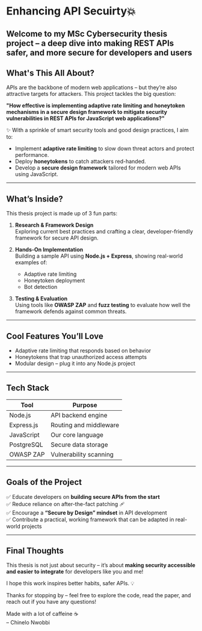 # Enhancing API Secuirty💥 


Welcome to my MSc Cybersecurity thesis project – a deep dive into making REST APIs safer, and more secure for developers and users
---

## What's This All About?

APIs are the backbone of modern web applications – but they’re also attractive targets for attackers. 
This project tackles the big question:

**"How effective is implementing adaptive rate limiting and honeytoken mechanisms in a secure design framework to mitigate security vulnerabilities in REST APIs for JavaScript web applications?"**

✨ With a sprinkle of smart security tools and good design practices, I aim to:

- Implement **adaptive rate limiting** to slow down threat actors and protect performance.
- Deploy **honeytokens** to catch attackers red-handed.
- Develop a **secure design framework** tailored for modern web APIs using JavaScript.

---

## What’s Inside?

This thesis project is made up of 3 fun parts:

1. **Research & Framework Design**  
   Exploring current best practices and crafting a clear, developer-friendly framework for secure API design.

2. **Hands-On Implementation**  
   Building a sample API using **Node.js + Express**, showing real-world examples of:
   - Adaptive rate limiting
   - Honeytoken deployment
   - Bot detection
3. **Testing & Evaluation**  
   Using tools like **OWASP ZAP** and **fuzz testing** to evaluate how well the framework defends against common threats.

---

## Cool Features You’ll Love

-  Adaptive rate limiting that responds based on behavior
-  Honeytokens that trap unauthorized access attempts
-  Modular design – plug it into any Node.js project

---

## Tech Stack

| Tool         | Purpose                      |
|--------------|------------------------------|
| Node.js      | API backend engine           |
| Express.js   | Routing and middleware       |
| JavaScript   | Our core language            |
| PostgreSQL   | Secure data storage          |
| OWASP ZAP    | Vulnerability scanning       |

---

## Goals of the Project

✅ Educate developers on **building secure APIs from the start**  
✅ Reduce reliance on after-the-fact patching 🩹  
✅ Encourage a **“Secure by Design” mindset** in API development  
✅ Contribute a practical, working framework that can be adapted in real-world projects

---

## Final Thoughts

This thesis is not just about security – it’s about **making security accessible and easier to integrate** for developers like you and me!

I hope this work inspires better habits, safer APIs. 💡

Thanks for stopping by – feel free to explore the code, read the paper, and reach out if you have any questions!

Made with a lot  of caffeine ☕  
– Chinelo Nwobbi


